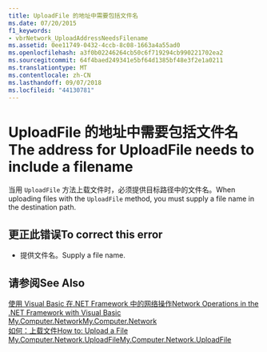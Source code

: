 ```yaml
---
title: UploadFile 的地址中需要包括文件名
ms.date: 07/20/2015
f1_keywords:
- vbrNetwork_UploadAddressNeedsFilename
ms.assetid: 0ee11749-0432-4ccb-8c08-1663a4a55ad0
ms.openlocfilehash: a3f0b02246264cb50c6f719294cb990221702ea2
ms.sourcegitcommit: 64f4baed249341e5bf64d1385bf48e3f2e1a0211
ms.translationtype: MT
ms.contentlocale: zh-CN
ms.lasthandoff: 09/07/2018
ms.locfileid: "44130781"
---
```

# <a name="the-address-for-uploadfile-needs-to-include-a-filename"></a><span data-ttu-id="99050-102">UploadFile 的地址中需要包括文件名</span><span class="sxs-lookup"><span data-stu-id="99050-102">The address for UploadFile needs to include a filename</span></span>
<span data-ttu-id="99050-103">当用 `UploadFile` 方法上载文件时，必须提供目标路径中的文件名。</span><span class="sxs-lookup"><span data-stu-id="99050-103">When uploading files with the `UploadFile` method, you must supply a file name in the destination path.</span></span>  
  
## <a name="to-correct-this-error"></a><span data-ttu-id="99050-104">更正此错误</span><span class="sxs-lookup"><span data-stu-id="99050-104">To correct this error</span></span>  
  
-   <span data-ttu-id="99050-105">提供文件名。</span><span class="sxs-lookup"><span data-stu-id="99050-105">Supply a file name.</span></span>  
  
## <a name="see-also"></a><span data-ttu-id="99050-106">请参阅</span><span class="sxs-lookup"><span data-stu-id="99050-106">See Also</span></span>  
 [<span data-ttu-id="99050-107">使用 Visual Basic 在.NET Framework 中的网络操作</span><span class="sxs-lookup"><span data-stu-id="99050-107">Network Operations in the .NET Framework with Visual Basic</span></span>](https://msdn.microsoft.com/library/c5379021-44ef-4d6a-acf5-e951fdcab6b2)  
 [<span data-ttu-id="99050-108">My.Computer.Network</span><span class="sxs-lookup"><span data-stu-id="99050-108">My.Computer.Network</span></span>](xref:Microsoft.VisualBasic.Devices.Network)  
 [<span data-ttu-id="99050-109">如何：上载文件</span><span class="sxs-lookup"><span data-stu-id="99050-109">How to: Upload a File</span></span>](../../visual-basic/developing-apps/programming/computer-resources/how-to-upload-a-file.md)  
 [<span data-ttu-id="99050-110">My.Computer.Network.UploadFile</span><span class="sxs-lookup"><span data-stu-id="99050-110">My.Computer.Network.UploadFile</span></span>](xref:Microsoft.VisualBasic.Devices.Network.UploadFile%2A)
